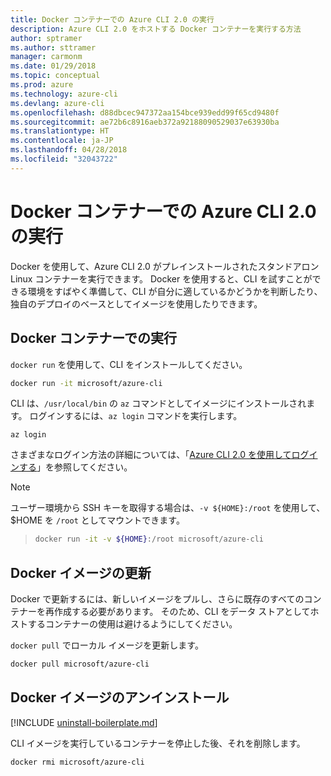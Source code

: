 ```yaml
---
title: Docker コンテナーでの Azure CLI 2.0 の実行
description: Azure CLI 2.0 をホストする Docker コンテナーを実行する方法
author: sptramer
ms.author: sttramer
manager: carmonm
ms.date: 01/29/2018
ms.topic: conceptual
ms.prod: azure
ms.technology: azure-cli
ms.devlang: azure-cli
ms.openlocfilehash: d88dbcec947372aa154bce939edd99f65cd9480f
ms.sourcegitcommit: ae72b6c8916aeb372a92188090529037e63930ba
ms.translationtype: HT
ms.contentlocale: ja-JP
ms.lasthandoff: 04/28/2018
ms.locfileid: "32043722"
---
```

# <a name="run-azure-cli-20-in-a-docker-container"></a>Docker コンテナーでの Azure CLI 2.0 の実行

Docker を使用して、Azure CLI 2.0 がプレインストールされたスタンドアロン Linux コンテナーを実行できます。 Docker を使用すると、CLI を試すことができる環境をすばやく準備して、CLI が自分に適しているかどうかを判断したり、独自のデプロイのベースとしてイメージを使用したりできます。

## <a name="run-in-a-docker-container"></a>Docker コンテナーでの実行

`docker run` を使用して、CLI をインストールしてください。

   ```bash
   docker run -it microsoft/azure-cli
   ```

CLI は、`/usr/local/bin` の `az` コマンドとしてイメージにインストールされます。 ログインするには、`az login` コマンドを実行します。

```azurecli
az login
```

さまざまなログイン方法の詳細については、「[Azure CLI 2.0 を使用してログインする](authenticate-azure-cli.md)」を参照してください。

> [!NOTE]
> ユーザー環境から SSH キーを取得する場合は、`-v ${HOME}:/root` を使用して、$HOME を `/root` としてマウントできます。

> ```bash
> docker run -it -v ${HOME}:/root microsoft/azure-cli
> ```

## <a name="update-docker-image"></a>Docker イメージの更新

Docker で更新するには、新しいイメージをプルし、さらに既存のすべてのコンテナーを再作成する必要があります。 そのため、CLI をデータ ストアとしてホストするコンテナーの使用は避けるようにしてください。

`docker pull` でローカル イメージを更新します。

```bash
docker pull microsoft/azure-cli
```

## <a name="uninstall-docker-image"></a>Docker イメージのアンインストール

[!INCLUDE [uninstall-boilerplate.md](includes/uninstall-boilerplate.md)]

CLI イメージを実行しているコンテナーを停止した後、それを削除します。

```bash
docker rmi microsoft/azure-cli
```
